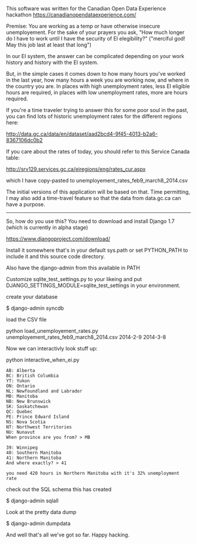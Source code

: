 This software was written for the Canadian Open Data Experience hackathon
https://canadianopendataexperience.com/

Premise: You are working as a temp or have otherwise insecure unemployement. For the sake of your prayers you ask, "How much longer do I have to work until I have the security of EI elegibility?"
("merciful god! May this job last at least that long")

In our EI system, the answer can be complicated depending on your work history and history with the EI system.

But, in the simple cases it comes down to how many hours you've worked in the last year, how many hours a week you are working now, and where in the country you are. In places with high unemployment rates, less EI eligible hours are required, in places with low unemployment rates, more are hours required.

If you're a time traveler trying to answer this for some poor soul in the past, you can find lots of historic unemployment rates for the different regions here:

http://data.gc.ca/data/en/dataset/aad2bcd4-9f45-4013-b2a6-8367106dc0b2

If you care about the rates of today, you should refer to this Service Canada table:

http://srv129.services.gc.ca/eiregions/eng/rates_cur.aspx

which I have copy-pasted to unemployement_rates_feb9_march8_2014.csv

The initial versions of this application will be based on that. Time permitting, I may also add a time-travel feature so that the data from data.gc.ca can have a purpose.

-----------
So, how do you use this?
You need to download and install Django 1.7 (which is currently in alpha stage)

https://www.djangoproject.com/download/

Install it somewhere that's in your default sys.path or set PYTHON_PATH to include it and this source code directory.

Also have the django-admin from this available in PATH

Customize sqlite_test_settings.py to your likeing and put DJANGO_SETTINGS_MODULE=sqlite_test_settings in your environment.

create your database

$ django-admin syncdb

load the CSV file

python load_unemployement_rates.py unemployement_rates_feb9_march8_2014.csv 2014-2-9 2014-3-8

Now we can interactivly look stuff up:

python interactive_when_ei.py

```
AB: Alberta
BC: British Columbia
YT: Yukon
ON: Ontario
NL: Newfoundland and Labrador
MB: Manitoba
NB: New Brunswick
SK: Saskatchewan
QC: Quebec
PE: Prince Edward Island
NS: Nova Scotia
NT: Northwest Territories
NU: Nunavut
When province are you from? > MB

39: Winnipeg
40: Southern Manitoba
41: Northern Manitoba
And where exactly? > 41

you need 420 hours in Northern Manitoba with it's 32% unemployment rate
```

check out the SQL schema this has created

$ django-admin sqlall

Look at the pretty data dump

$ django-admin dumpdata

And well that's all we've got so far. Happy hacking.
